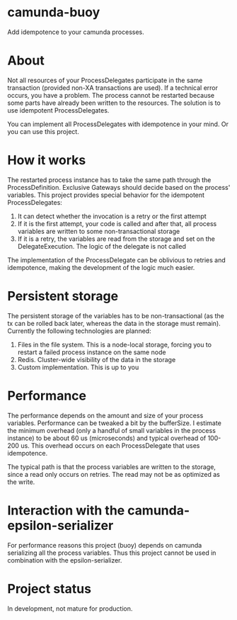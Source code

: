 # camunda-buoy
Add idempotence to your camunda processes.

# About
Not all resources of your ProcessDelegates participate in the same transaction (provided non-XA transactions are used). If a technical error occurs, you have a problem. The process cannot be restarted because some parts have already been written to the resources. The solution is to use idempotent ProcessDelegates.

You can implement all ProcessDelegates with idempotence in your mind. Or you can use this project.

# How it works
The restarted process instance has to take the same path through the ProcessDefinition. Exclusive Gateways should decide based on the process' variables. This project provides special behavior for the idempotent ProcessDelegates:
 1. It can detect whether the invocation is a retry or the first attempt
 2. If it is the first attempt, your code is called and after that, all process variables are written to some non-transactional storage
 3. If it is a retry, the variables are read from the storage and set on the DelegateExecution. The logic of the delegate is not called

The implementation of the ProcessDelegate can be oblivious to retries and idempotence, making the development of the logic much easier.

# Persistent storage
The persistent storage of the variables has to be non-transactional (as the tx can be rolled back later, whereas the data in the storage must remain). Currently the following technologies are planned:
 1. Files in the file system. This is a node-local storage, forcing you to restart a failed process instance on the same node
 2. Redis. Cluster-wide visibility of the data in the storage
 3. Custom implementation. This is up to you

# Performance
The performance depends on the amount and size of your process variables. Performance can be tweaked a bit by the bufferSize. I estimate the minimum overhead (only a handful of small variables in the process instance) to be about 60 us (microseconds) and typical overhead of 100-200 us. This overhead occurs on each ProcessDelegate that uses idempotence. 

The typical path is that the process variables are written to the storage, since a read only occurs on retries. The read may not be as optimized as the write. 
 
# Interaction with the camunda-epsilon-serializer
For performance reasons this project (buoy) depends on camunda serializing all the process variables. Thus this project cannot be used in combination with the epsilon-serializer. 

# Project status
In development, not mature for production.